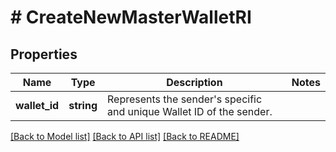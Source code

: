 # # CreateNewMasterWalletRI

## Properties

Name | Type | Description | Notes
------------ | ------------- | ------------- | -------------
**wallet_id** | **string** | Represents the sender&#39;s specific and unique Wallet ID of the sender. |

[[Back to Model list]](../../README.md#models) [[Back to API list]](../../README.md#endpoints) [[Back to README]](../../README.md)
